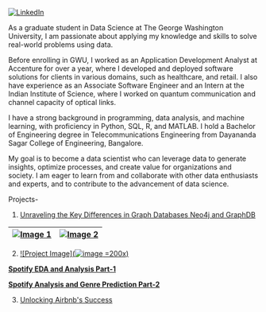 [![LinkedIn](https://img.shields.io/badge/Aravinda_Vijayaram_Kumar-blue?style=flat&logo=linkedin)](https://www.linkedin.com/in/aravinda-vijayaram-kumar-b9a9a4175)

As a graduate student in Data Science at The George Washington University, I am passionate about applying my knowledge and skills to solve real-world problems using data. 

Before enrolling in GWU, I worked as an Application Development Analyst at Accenture for over a year, where I developed and deployed software solutions for clients in various domains, such as healthcare, and retail. I also have experience as an Associate Software Engineer and an Intern at the Indian Institute of Science, where I worked on quantum communication and channel capacity of optical links. 

I have a strong background in programming, data analysis, and machine learning, with proficiency in Python, SQL, R, and MATLAB. I hold a Bachelor of Engineering degree in Telecommunications Engineering from Dayananda Sagar College of Engineering, Bangalore. 

My goal is to become a data scientist who can leverage data to generate insights, optimize processes, and create value for organizations and society. I am eager to learn from and collaborate with other data enthusiasts and experts, and to contribute to the advancement of data science.

Projects-

1. [Unraveling the Key Differences in Graph Databases Neo4j and GraphDB](https://docs.google.com/viewer?url=https://github.com/AravindaVijay/AravindaVijay.github.io/raw/fcf3a9609d0c6adff1be5324554035d1242cb7fe/projects/Unraveling%20the%20Key%20Differences%20in%20Graph%20Databases%20Neo4j%20and%20%20GraphDB%20using%20RDF%20Dataset.pdf)

| [![Image 1](https://github.com/AravindaVijay/AravindaVijay.github.io/assets/143136183/5edb7fe4-ce6b-43d9-a87a-f9dd7a014538)](https://docs.google.com/viewer?url=https://github.com/AravindaVijay/AravindaVijay.github.io/raw/fcf3a9609d0c6adff1be5324554035d1242cb7fe/projects/Unraveling%20the%20Key%20Differences%20in%20Graph%20Databases%20Neo4j%20and%20%20GraphDB%20using%20RDF%20Dataset.pdf) | [![Image 2](https://github.com/AravindaVijay/AravindaVijay.github.io/assets/143136183/6bda6b32-6da0-48aa-9b6f-9f422b19ea27)](https://docs.google.com/viewer?url=https://github.com/AravindaVijay/AravindaVijay.github.io/raw/fcf3a9609d0c6adff1be5324554035d1242cb7fe/projects/Unraveling%20the%20Key%20Differences%20in%20Graph%20Databases%20Neo4j%20and%20%20GraphDB%20using%20RDF%20Dataset.pdf) |
|:---:|:---:|


2. [![Project Image](![image](https://github.com/AravindaVijay/AravindaVijay.github.io/assets/143136183/d4a9e66c-99e1-47d4-bbc4-0bf0eccb25dd)
 =200x)](https://html-preview.github.io/?url=https://github.com/AravindaVijay/AravindaVijay.github.io/blob/main/projects/proj_v2.html)

**[Spotify EDA and Analysis Part-1](https://html-preview.github.io/?url=https://github.com/AravindaVijay/AravindaVijay.github.io/blob/main/projects/proj_v2.html)**

**[Spotify Analysis and Genre Prediction Part-2](https://html-preview.github.io/?url=https://github.com/AravindaVijay/AravindaVijay.github.io/blob/main/projects/proj_endterm.html)**


3. [Unlocking Airbnb's Success](https://docs.google.com/viewer?url=https://github.com/AravindaVijay/AravindaVijay.github.io/raw/main/projects/Unlocking_AirBnb_Success.pdf)
